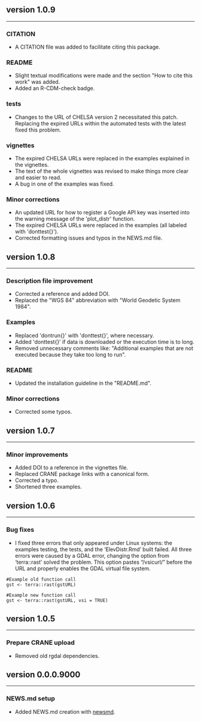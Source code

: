 ## version 1.0.9

---

### CITATION

- A CITATION file was added to facilitate citing this package. 

### README

- Slight textual modifications were made and the section "How to cite this work" was added.
- Added an R-CDM-check badge.

### tests

- Changes to the URL of CHELSA version 2 necessitated this patch. Replacing the expired 
URLs within the automated tests with the latest fixed this problem. 

### vignettes

- The expired CHELSA URLs were replaced in the examples explained in the vignettes.
- The text of the whole vignettes was revised to make things more clear and easier to read.
- A bug in one of the examples was fixed.


### Minor corrections

- An updated URL for how to register a Google API key was inserted into the warning message of 
the 'plot_distr' function.
- The expired CHELSA URLs were replaced in the examples (all labeled with 'donttest{}').
- Corrected formatting issues and typos in the NEWS.md file.

## version 1.0.8

---

### Description file improvement

- Corrected a reference and added DOI.
- Replaced the "WGS 84" abbreviation with "World Geodetic System 1984".

### Examples

- Replaced 'dontrun{}' with 'donttest{}', where necessary.
- Added 'donttest{}' if data is downloaded or the execution time is to long.
- Removed unnecessary comments like: "Additional examples that are not executed because they take
too long to run".

### README

- Updated the installation guideline in the "README.md".

### Minor corrections

- Corrected some typos.

## version 1.0.7

---

### Minor improvements

- Added DOI to a reference in the vignettes file.
- Replaced CRANE package links with a canonical form.
- Corrected a typo.
- Shortened three examples.

## version 1.0.6

---

### Bug fixes

- I fixed three errors that only appeared under Linux systems: the examples testing, the tests,
and the ‘ElevDistr.Rmd’ built failed. All three errors were caused by a GDAL error, changing the
option from ‘terra::rast’ solved the problem. This option pastes “/vsicurl/” before the URL and
properly enables the GDAL virtual file system.


```
#Example old function call
gst <- terra::rast(gstURL)

#Example new function call
gst <- terra::rast(gstURL, vsi = TRUE)
```

## version 1.0.5

---

### Prepare CRANE upload

- Removed old rgdal dependencies.


## version 0.0.0.9000

---

### NEWS.md setup

- Added NEWS.md creation with [newsmd](https://github.com/Dschaykib/newsmd).

